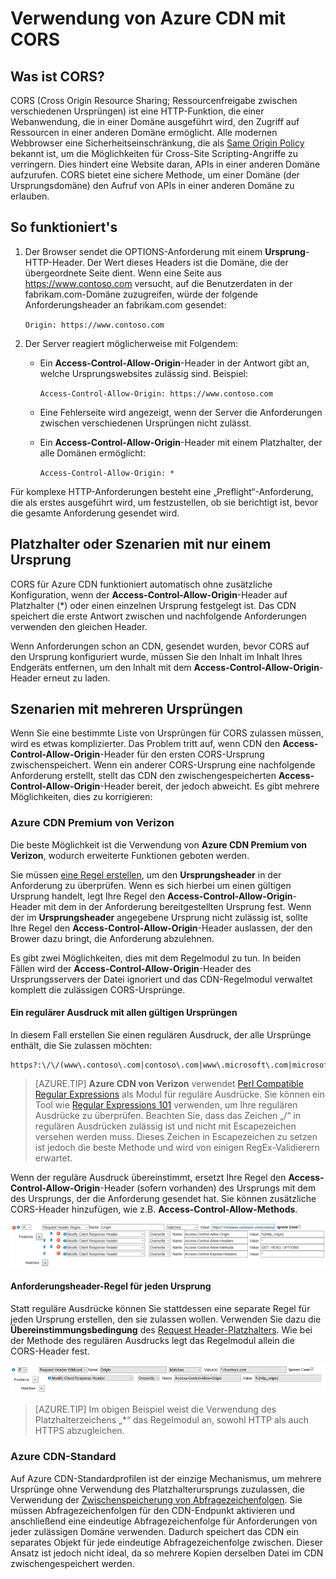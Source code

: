 <properties
	pageTitle="Verwenden von Azure CDN mit CORS | Microsoft Azure"
	description="Erfahren Sie, wie Sie das Azure Content Delivery Network (CDN), mit Cross-Origin Resource Sharing (Ressourcenfreigabe zwischen verschiedenen Ursprüngen; CORS) verwendet wird."
	services="cdn"
	documentationCenter=""
	authors="camsoper"
	manager="erikre"
	editor=""/>

<tags
	ms.service="cdn"
	ms.workload="tbd"
	ms.tgt_pltfrm="na"
	ms.devlang="na"
	ms.topic="article"
	ms.date="07/28/2016"
	ms.author="casoper"/>
    
# Verwendung von Azure CDN mit CORS     

## Was ist CORS?

CORS (Cross Origin Resource Sharing; Ressourcenfreigabe zwischen verschiedenen Ursprüngen) ist eine HTTP-Funktion, die einer Webanwendung, die in einer Domäne ausgeführt wird, den Zugriff auf Ressourcen in einer anderen Domäne ermöglicht. Alle modernen Webbrowser eine Sicherheitseinschränkung, die als [Same Origin Policy](http://www.w3.org/Security/wiki/Same_Origin_Policy) bekannt ist, um die Möglichkeiten für Cross-Site Scripting-Angriffe zu verringern. Dies hindert eine Website daran, APIs in einer anderen Domäne aufzurufen. CORS bietet eine sichere Methode, um einer Domäne (der Ursprungsdomäne) den Aufruf von APIs in einer anderen Domäne zu erlauben.
 
## So funktioniert's
1.	Der Browser sendet die OPTIONS-Anforderung mit einem **Ursprung**-HTTP-Header. Der Wert dieses Headers ist die Domäne, die der übergeordnete Seite dient. Wenn eine Seite aus https://www.contoso.com versucht, auf die Benutzerdaten in der fabrikam.com-Domäne zuzugreifen, würde der folgende Anforderungsheader an fabrikam.com gesendet:
    
    `Origin: https://www.contoso.com`
 
2.	Der Server reagiert möglicherweise mit Folgendem:
    - Ein **Access-Control-Allow-Origin**-Header in der Antwort gibt an, welche Ursprungswebsites zulässig sind. Beispiel:
        
        `Access-Control-Allow-Origin: https://www.contoso.com`
        
    - Eine Fehlerseite wird angezeigt, wenn der Server die Anforderungen zwischen verschiedenen Ursprüngen nicht zulässt.
    - Ein **Access-Control-Allow-Origin**-Header mit einem Platzhalter, der alle Domänen ermöglicht:
        
        `Access-Control-Allow-Origin: *`
 
Für komplexe HTTP-Anforderungen besteht eine „Preflight“-Anforderung, die als erstes ausgeführt wird, um festzustellen, ob sie berichtigt ist, bevor die gesamte Anforderung gesendet wird.
 
## Platzhalter oder Szenarien mit nur einem Ursprung

CORS für Azure CDN funktioniert automatisch ohne zusätzliche Konfiguration, wenn der **Access-Control-Allow-Origin**-Header auf Platzhalter (*) oder einen einzelnen Ursprung festgelegt ist. Das CDN speichert die erste Antwort zwischen und nachfolgende Anforderungen verwenden den gleichen Header.
 
Wenn Anforderungen schon an CDN, gesendet wurden, bevor CORS auf den Ursprung konfiguriert wurde, müssen Sie den Inhalt im Inhalt Ihres Endgeräts entfernen, um den Inhalt mit dem **Access-Control-Allow-Origin**-Header erneut zu laden.
 
## Szenarien mit mehreren Ursprüngen

Wenn Sie eine bestimmte Liste von Ursprüngen für CORS zulassen müssen, wird es etwas komplizierter. Das Problem tritt auf, wenn CDN den **Access-Control-Allow-Origin**-Header für den ersten CORS-Ursprung zwischenspeichert. Wenn ein anderer CORS-Ursprung eine nachfolgende Anforderung erstellt, stellt das CDN den zwischengespeicherten **Access-Control-Allow-Origin**-Header bereit, der jedoch abweicht. Es gibt mehrere Möglichkeiten, dies zu korrigieren:
 
### Azure CDN Premium von Verizon

Die beste Möglichkeit ist die Verwendung von **Azure CDN Premium von Verizon**, wodurch erweiterte Funktionen geboten werden.
 
Sie müssen [eine Regel erstellen](cdn-rules-engine.md), um den **Ursprungsheader** in der Anforderung zu überprüfen. Wenn es sich hierbei um einen gültigen Ursprung handelt, legt Ihre Regel den **Access-Control-Allow-Origin**-Header mit dem in der Anforderung bereitgestellten Ursprung fest. Wenn der im **Ursprungsheader** angegebene Ursprung nicht zulässig ist, sollte Ihre Regel den **Access-Control-Allow-Origin**-Header auslassen, der den Brower dazu bringt, die Anforderung abzulehnen.
 
Es gibt zwei Möglichkeiten, dies mit dem Regelmodul zu tun. In beiden Fällen wird der **Access-Control-Allow-Origin**-Header des Ursprungsservers der Datei ignoriert und das CDN-Regelmodul verwaltet komplett die zulässigen CORS-Ursprünge.

#### Ein regulärer Ausdruck mit allen gültigen Ursprüngen
 
In diesem Fall erstellen Sie einen regulären Ausdruck, der alle Ursprünge enthält, die Sie zulassen möchten:

	https?:\/\/(www\.contoso\.com|contoso\.com|www\.microsoft\.com|microsoft.com\.com)$
 
> [AZURE.TIP] **Azure CDN von Verizon** verwendet [Perl Compatible Regular Expressions](http://pcre.org/) als Modul für reguläre Ausdrücke. Sie können ein Tool wie [Regular Expressions 101](https://regex101.com/) verwenden, um Ihre regulären Ausdrücke zu überprüfen. Beachten Sie, dass das Zeichen „/“ in regulären Ausdrücken zulässig ist und nicht mit Escapezeichen versehen werden muss. Dieses Zeichen in Escapezeichen zu setzen ist jedoch die beste Methode und wird von einigen RegEx-Validierern erwartet.

Wenn der reguläre Ausdruck übereinstimmt, ersetzt Ihre Regel den **Access-Control-Allow-Origin**-Header (sofern vorhanden) des Ursprungs mit dem des Ursprungs, der die Anforderung gesendet hat. Sie können zusätzliche CORS-Header hinzufügen, wie z.B. **Access-Control-Allow-Methods**.

![Beispiel für Regeln mit regulären Ausdruck](./media/cdn-cors/cdn-cors-regex.png)
 
#### Anforderungsheader-Regel für jeden Ursprung

Statt reguläre Ausdrücke können Sie stattdessen eine separate Regel für jeden Ursprung erstellen, den sie zulassen wollen. Verwenden Sie dazu die **Übereinstimmungsbedingung** des [Request Header-Platzhalters](cdn-rules-engine-details.md#match-conditions). Wie bei der Methode des regulären Ausdrucks legt das Regelmodul allein die CORS-Header fest.
  
![Beispiel für Regeln ohne regulären Ausdruck](./media/cdn-cors/cdn-cors-no-regex.png)

> [AZURE.TIP] Im obigen Beispiel weist die Verwendung des Platzhalterzeichens „*“ das Regelmodul an, sowohl HTTP als auch HTTPS abzugleichen.
 
### Azure CDN-Standard

Auf Azure CDN-Standardprofilen ist der einzige Mechanismus, um mehrere Ursprünge ohne Verwendung des Platzhalterursprungs zuzulassen, die Verwendung der [Zwischenspeicherung von Abfragezeichenfolgen](cdn-query-string.md). Sie müssen Abfragezeichenfolgen für den CDN-Endpunkt aktivieren und anschließend eine eindeutige Abfragezeichenfolge für Anforderungen von jeder zulässigen Domäne verwenden. Dadurch speichert das CDN ein separates Objekt für jede eindeutige Abfragezeichenfolge zwischen. Dieser Ansatz ist jedoch nicht ideal, da so mehrere Kopien derselben Datei im CDN zwischengespeichert werden.

<!---HONumber=AcomDC_0803_2016-->